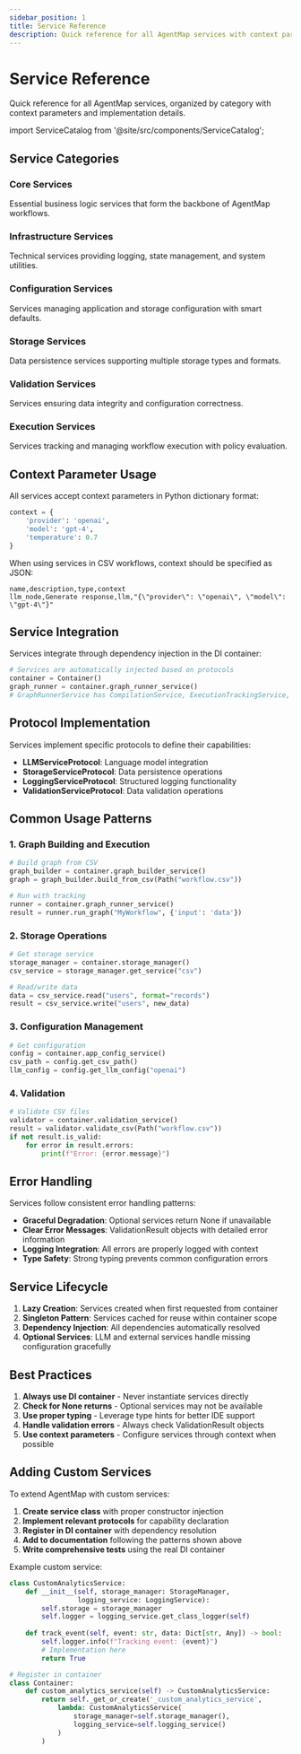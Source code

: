 ```yaml
---
sidebar_position: 1
title: Service Reference
description: Quick reference for all AgentMap services with context parameters and usage examples
---
```


# Service Reference

Quick reference for all AgentMap services, organized by category with context parameters and implementation details.

import ServiceCatalog from '@site/src/components/ServiceCatalog';

<ServiceCatalog />

## Service Categories

### Core Services
Essential business logic services that form the backbone of AgentMap workflows.

### Infrastructure Services  
Technical services providing logging, state management, and system utilities.

### Configuration Services
Services managing application and storage configuration with smart defaults.

### Storage Services
Data persistence services supporting multiple storage types and formats.

### Validation Services
Services ensuring data integrity and configuration correctness.

### Execution Services
Services tracking and managing workflow execution with policy evaluation.

## Context Parameter Usage

All services accept context parameters in Python dictionary format:

```python
context = {
    'provider': 'openai',
    'model': 'gpt-4',
    'temperature': 0.7
}
```

When using services in CSV workflows, context should be specified as JSON:

```csv
name,description,type,context
llm_node,Generate response,llm,"{\"provider\": \"openai\", \"model\": \"gpt-4\"}"
```

## Service Integration

Services integrate through dependency injection in the DI container:

```python
# Services are automatically injected based on protocols
container = Container()
graph_runner = container.graph_runner_service()
# GraphRunnerService has CompilationService, ExecutionTrackingService, etc. injected
```

## Protocol Implementation

Services implement specific protocols to define their capabilities:

- **LLMServiceProtocol**: Language model integration
- **StorageServiceProtocol**: Data persistence operations  
- **LoggingServiceProtocol**: Structured logging functionality
- **ValidationServiceProtocol**: Data validation operations

## Common Usage Patterns

### 1. Graph Building and Execution
```python
# Build graph from CSV
graph_builder = container.graph_builder_service()
graph = graph_builder.build_from_csv(Path("workflow.csv"))

# Run with tracking
runner = container.graph_runner_service()
result = runner.run_graph("MyWorkflow", {'input': 'data'})
```

### 2. Storage Operations
```python
# Get storage service
storage_manager = container.storage_manager()
csv_service = storage_manager.get_service("csv")

# Read/write data
data = csv_service.read("users", format="records")
result = csv_service.write("users", new_data)
```

### 3. Configuration Management
```python
# Get configuration
config = container.app_config_service()
csv_path = config.get_csv_path()
llm_config = config.get_llm_config("openai")
```

### 4. Validation
```python
# Validate CSV files
validator = container.validation_service()
result = validator.validate_csv(Path("workflow.csv"))
if not result.is_valid:
    for error in result.errors:
        print(f"Error: {error.message}")
```

## Error Handling

Services follow consistent error handling patterns:

- **Graceful Degradation**: Optional services return None if unavailable
- **Clear Error Messages**: ValidationResult objects with detailed error information
- **Logging Integration**: All errors are properly logged with context
- **Type Safety**: Strong typing prevents common configuration errors

## Service Lifecycle

1. **Lazy Creation**: Services created when first requested from container
2. **Singleton Pattern**: Services cached for reuse within container scope
3. **Dependency Injection**: All dependencies automatically resolved
4. **Optional Services**: LLM and external services handle missing configuration gracefully

## Best Practices

1. **Always use DI container** - Never instantiate services directly
2. **Check for None returns** - Optional services may not be available
3. **Use proper typing** - Leverage type hints for better IDE support
4. **Handle validation errors** - Always check ValidationResult objects
5. **Use context parameters** - Configure services through context when possible

## Adding Custom Services

To extend AgentMap with custom services:

1. **Create service class** with proper constructor injection
2. **Implement relevant protocols** for capability declaration
3. **Register in DI container** with dependency resolution
4. **Add to documentation** following the patterns shown above
5. **Write comprehensive tests** using the real DI container

Example custom service:
```python
class CustomAnalyticsService:
    def __init__(self, storage_manager: StorageManager, 
                 logging_service: LoggingService):
        self.storage = storage_manager
        self.logger = logging_service.get_class_logger(self)
    
    def track_event(self, event: str, data: Dict[str, Any]) -> bool:
        self.logger.info(f"Tracking event: {event}")
        # Implementation here
        return True

# Register in container
class Container:
    def custom_analytics_service(self) -> CustomAnalyticsService:
        return self._get_or_create('_custom_analytics_service',
            lambda: CustomAnalyticsService(
                storage_manager=self.storage_manager(),
                logging_service=self.logging_service()
            )
        )
```
